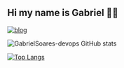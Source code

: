 ## Hi my name is Gabriel 👋🏽

[![blog](https://img.shields.io/badge/LinkedIn-0077B5?style=for-the-badge&logo=linkedin&logoColor=white)](https://www.linkedin.com/in/gabriel-soares-8794b0281/)

![GabrielSoares-devops GitHub stats](https://github-readme-stats.vercel.app/api?username=GabrielSoares-devops&theme=dark&show_icons=true)

[![Top Langs](https://github-readme-stats.vercel.app/api/top-langs/?username=GabrielSoares-devops&layout=pie)](https://github.com/anuraghazra/github-readme-stats)
